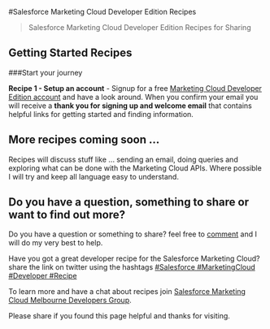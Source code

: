 
#Salesforce Marketing Cloud Developer Edition Recipes

> Salesforce Marketing Cloud Developer Edition Recipes for Sharing

## Getting Started Recipes

###Start your journey

**Recipe 1 - Setup an account** - Signup for a free [Marketing Cloud Developer Edition account](https://code.exacttarget.com/developer-edition/) and have a look around. When you confirm your email you will receive a **thank you for signing up and welcome email** that contains helpful links for getting started and finding information.

## More recipes coming soon ...

Recipes will discuss stuff like ... sending an email, doing queries and exploring what can be done with the Marketing Cloud APIs. Where possible I will try and keep all language easy to understand.

## Do you have a question, something to share or want to find out more?

Do you have a question or something to share? feel free to [comment](https://github.com/mattcam/Salesforce-Marketing-Cloud-Developer-Edition-Recipes/issues/new) and I will do my very best to help.

Have you got a great developer recipe for the Salesforce Marketing Cloud? share the link on twitter using the hashtags [#Salesforce #MarketingCloud #Developer #Recipe](https://twitter.com/search?f=realtime&q=%23Salesforce%20%23MarketingCloud%20%23Developer%20%23Recipe)

To learn more and have a chat about recipes join [Salesforce Marketing Cloud Melbourne Developers Group](http://www.meetup.com/Salesforce-Marketing-Cloud-Melbourne-Developers-Group/).

Please share if you found this page helpful and thanks for visiting. 
